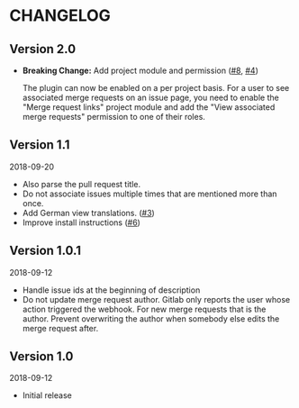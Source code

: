 # CHANGELOG

## Version 2.0

- **Breaking Change:** Add project module and permission
  ([#8](https://github.com/tf/redmine_merge_request_links/pull/8),
   [#4](https://github.com/tf/redmine_merge_request_links/pull/4))

  The plugin can now be enabled on a per project basis. For a user to
  see associated merge requests on an issue page, you need to enable
  the "Merge request links" project module and add the "View
  associated merge requests" permission to one of their roles.

## Version 1.1

2018-09-20

- Also parse the pull request title.
- Do not associate issues multiple times that are mentioned more than
  once.
- Add German view translations.
  ([#3](https://github.com/tf/redmine_merge_request_links/pull/3))
- Improve install instructions
  ([#6](https://github.com/tf/redmine_merge_request_links/pull/6))

## Version 1.0.1

2018-09-12

- Handle issue ids at the beginning of description
- Do not update merge request author. Gitlab only reports the user
  whose action triggered the webhook. For new merge requests that is
  the author. Prevent overwriting the author when somebody else edits
  the merge request after.

## Version 1.0

2018-09-12

- Initial release
